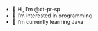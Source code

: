 - 👋 Hi, I’m @dt-pr-sp
- 👀 I’m interested in programming
- 🌱 I’m currently learning Java


<!---
dt-pr-sp/dt-pr-sp is a ✨ special ✨ repository because its `README.md` (this file) appears on your GitHub profile.
You can click the Preview link to take a look at your changes.
--->
